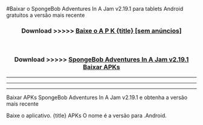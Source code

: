 #Baixar o SpongeBob Adventures In A Jam v2.19.1  para tablets Android gratuitos a versão mais recente


<div align="center">
<h3>Download >>>>> <a href="https://pt-web.web.app/?pt= {title}">Baixe o A P K {title} [sem anúncios]</a></h3><br>

<h3>Download >>>>> <a href="https://pt-web.web.app/?pt= {title}">SpongeBob Adventures In A Jam v2.19.1 Baixar APKs</a></h3>
</div>

----------------------------------------------------------

----------------------------------------------------------

----------------------------------------------------------

Baixar APKs SpongeBob Adventures In A Jam v2.19.1 e obtenha a versão mais recente

Baixe o aplicativo. {title} APKs O nome é a versão para .Android.


